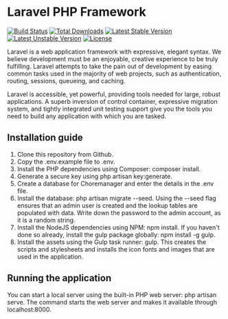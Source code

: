 # Laravel PHP Framework

[![Build Status](https://travis-ci.org/laravel/framework.svg)](https://travis-ci.org/laravel/framework)
[![Total Downloads](https://poser.pugx.org/laravel/framework/d/total.svg)](https://packagist.org/packages/laravel/framework)
[![Latest Stable Version](https://poser.pugx.org/laravel/framework/v/stable.svg)](https://packagist.org/packages/laravel/framework)
[![Latest Unstable Version](https://poser.pugx.org/laravel/framework/v/unstable.svg)](https://packagist.org/packages/laravel/framework)
[![License](https://poser.pugx.org/laravel/framework/license.svg)](https://packagist.org/packages/laravel/framework)

Laravel is a web application framework with expressive, elegant syntax. We believe development must be an enjoyable, creative experience to be truly fulfilling. Laravel attempts to take the pain out of development by easing common tasks used in the majority of web projects, such as authentication, routing, sessions, queueing, and caching.

Laravel is accessible, yet powerful, providing tools needed for large, robust applications. A superb inversion of control container, expressive migration system, and tightly integrated unit testing support give you the tools you need to build any application with which you are tasked.

## Installation guide 

1. Clone this repository from Github.
2. Copy the .env.example file to .env.
3. Install the PHP dependencies using Composer: composer install.
4. Generate a secure key using php artisan key:generate.
5. Create a database for Choremanager and enter the details in the .env file.
6. Install the database: php artisan migrate --seed. Using the --seed flag ensures that an admin user is created and the lookup tables are populated with data. Write down the password to the admin account, as it is a random string.
7. Install the NodeJS dependencies using NPM: npm install. If you haven't done so already, install the gulp package globally: npm install -g gulp.
8. Install the assets using the Gulp task runner: gulp. This creates the scripts and stylesheets and installs the icon fonts and images that are used in the application.

## Running the application

You can start a local server using the built-in PHP web server: php artisan serve. The command starts the web server and makes it available through localhost:8000.